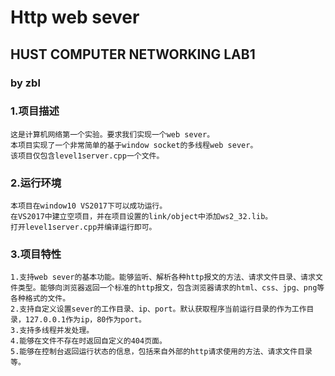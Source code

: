 # Http web sever
## HUST COMPUTER NETWORKING LAB1
### by zbl
### 1.项目描述
    这是计算机网络第一个实验。要求我们实现一个web sever。
    本项目实现了一个非常简单的基于window socket的多线程web sever。
    该项目仅包含level1server.cpp一个文件。
### 2.运行环境
    本项目在window10 VS2017下可以成功运行。
    在VS2017中建立空项目，并在项目设置的link/object中添加ws2_32.lib。
    打开level1server.cpp并编译运行即可。
### 3.项目特性
    1.支持web sever的基本功能。能够监听、解析各种http报文的方法、请求文件目录、请求文件类型。能够向浏览器返回一个标准的http报文，包含浏览器请求的html、css、jpg、png等各种格式的文件。
    2.支持自定义设置sever的工作目录、ip、port。默认获取程序当前运行目录的作为工作目录，127.0.0.1作为ip，80作为port。
    3.支持多线程并发处理。
    4.能够在文件不存在时返回自定义的404页面。
    5.能够在控制台返回运行状态的信息，包括来自外部的http请求使用的方法、请求文件目录等。